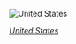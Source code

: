 
![United States](https://www.gstatic.com/prettyearth/assets/full/6082.jpg)

*[United States](https://www.google.com/maps/@21.589228,-158.144095,17z/data=!3m1!1e3)*
